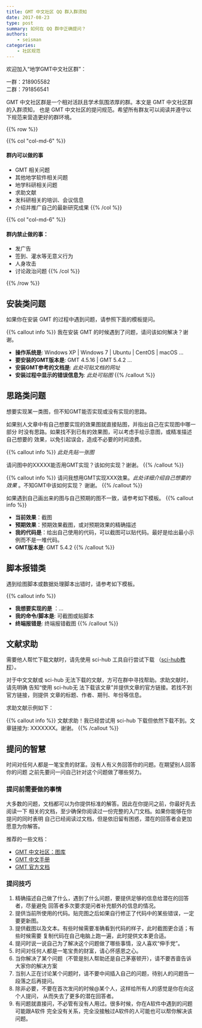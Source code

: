 ```yaml
---
title: GMT 中文社区 QQ 群入群须知
date: 2017-08-23
type: post
summary: 如何在 QQ 群中正确提问？
authors:
    - seisman
categories:
    - 社区规范
---
```


欢迎加入“地学GMT中文社区群”：

<i class="fab fa-qq"></i>  一群：218905582
<br>
<i class="fab fa-qq"></i>  二群：791856541

GMT 中文社区群是一个相对活跃且学术氛围浓厚的群。本文是 GMT 中文社区群的入群须知，
也是 GMT 中文社区的提问规范。希望所有群友可以阅读并遵守以下规范来营造更好的群环境。

{{% row %}}

{{% col "col-md-6" %}}
#### 群内可以做的事

- GMT 相关问题
- 其他地学软件相关问题
- 地学科研相关问题
- 求助文献
- 发科研相关的培训、会议信息
- 介绍并推广自己的最新研究成果
{{% /col %}}

{{% col "col-md-6" %}}
#### 群内禁止做的事：

- 发广告
- 签到、灌水等无意义行为
- 人身攻击
- 讨论政治问题
{{% /col %}}

{{% /row %}}

## 安装类问题

如果你在安装 GMT 的过程中遇到问题，请参照下面的模板提问。

{{% callout info %}}
我在安装 GMT 的时候遇到了问题，请问该如何解决？谢谢。

- **操作系统是**: Windows XP | Windows 7 | Ubuntu | CentOS | macOS ...
- **要安装的GMT版本是**: GMT 4.5.16 | GMT 5.4.2 ...
- **安装GMT参考的文档是**: *此处可贴文档的网址*
- **安装过程中显示的错误信息为**: *此处可贴图*
{{% /callout %}}

## 思路类问题

想要实现某一类图，但不知GMT能否实现或没有实现的思路。

如果别人文章中有自己想要实现的效果图就直接贴图，并指出自己在实现图中哪一部分
时没有思路。如果找不到已有的效果图，可以考虑手绘示意图，或精准描述自己想要的
效果，以免引起误会，造成不必要的时间浪费。

{{% callout info %}}
*此处先贴一张图*

请问图中的XXXXX能否用GMT实现？该如何实现？谢谢。
{{% /callout %}}

{{% callout info %}}
请问我想用GMT实现XXX效果。*此处详细介绍自己想要的效果* 。不知GMT中该如何实现？
谢谢。
{{% /callout %}}

如果遇到自己画出来的图与自己预期的图不一致，请参考如下模板。
{{% callout info %}}
- **当前效果**：截图
- **预期效果**：预期效果截图，或对预期效果的精确描述
- **我的代码是**：给出自己使用的代码，可以截图可以贴代码。最好是给出最小示例而不是一堆代码。
- **GMT版本是**: GMT 5.4.2
{{% /callout %}}

## 脚本报错类

遇到绘图脚本或数据处理脚本出错时，请参考如下模板。

{{% callout info %}}
- **我想要实现的是** ：...
- **我的命令/脚本是**: 可截图或贴脚本
- **终端报错是**: 终端报错截图
{{% /callout %}}

## 文献求助

需要他人帮忙下载文献时，请先使用 sci-hub 工具自行尝试下载
（[sci-hub教程](/blog/sci-hub/)）。

对于中文文献或 sci-hub 无法下载的文献，方可在群中寻找帮助。求助文献时，请先明确
告知“使用 sci-hub无 法下载该文章”并提供文章的官方链接。若找不到官方链接，则提供
文章的标题、作者、期刊、年份等信息。

求助文献示例如下：

{{% callout info %}}
文献求助！我已经尝试用 sci-hub 下载但依然下载不到。文章链接为: XXXXXXX。谢谢。
{{% /callout %}}

## 提问的智慧

时间对任何人都是一笔宝贵的财富。没有人有义务回答你的问题。在期望别人回答你的问题
之前先要问一问自己针对这个问题做了哪些努力。

### 提问前需要做的事情

大多数的问题，文档都可以为你提供标准的解答。因此在你提问之前，你最好先去阅读一下
相关的文档，至少确保你阅读过一份完整的入门文档。如果你能够在你提问的同时表明
自己已经阅读过文档，但是依旧留有困惑，潜在的回答者会更加愿意为你解答。

推荐的一些文档：

- [GMT 中文社区：图库](https://docs.gmt-china.org/latest/gallery/)
- [GMT 中文手册](https://docs.gmt-china.org/)
- [GMT 官方文档](https://docs.generic-mapping-tools.org/latest/)

### 提问技巧

1. 精确描述自己做了什么，遇到了什么问题，要提供足够的信息给潜在的回答者，尽量避免
   回答者多次要求提问者补充额外的信息的情况。
2. 提供当前所使用的代码。贴完图之后如果自行修正了代码中的某些错误，一定要更新图。
3. 提供截图以及文本。有些时候需要准确看到代码的样子，此时截图更合适；有些时候需要
   复制代码在自己电脑上跑一遍，此时提供文本更合适。
4. 提问时说一说自己为了解决这个问题做了哪些事情，没人喜欢“伸手党”。
5. 时间对任何人都是一笔宝贵的财富，请心怀感恩之心。
6. 当你解决了某个问题（不管是别人帮助还是自己茅塞顿开），请不要吝啬告诉大家你的解决方案
7. 当别人正在讨论某个问题时，请不要中间插入自己的问题，待别人的问题告一段落之后再提问。
8. 除非必要，不要在首次发问的时候@某个人，这样给所有人的感觉是你在向这个人提问，
   从而失去了更多的潜在回答者。
9. 有问题就直接问，不必管有没有人用过。很多时候，你在A软件中遇到的问题可能跟A软件
   完全没有关系，完全没接触过A软件的人可能也可以帮你解决该问题。

